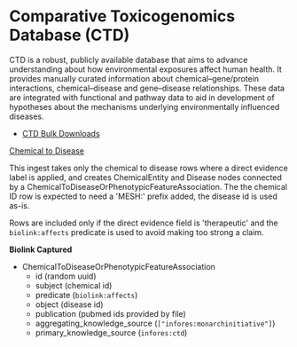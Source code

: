 # Comparative Toxicogenomics Database (CTD)

CTD is a robust, publicly available database that aims to advance understanding about how environmental exposures affect human health. It provides manually curated information about chemical–gene/protein interactions, chemical–disease and gene–disease relationships. These data are integrated with functional and pathway data to aid in development of hypotheses about the mechanisms underlying environmentally influenced diseases.

* [CTD Bulk Downloads](http://ctdbase.org/downloads/) 

[Chemical to Disease](#chemical_to_disease)

This ingest takes only the chemical to disease rows where a direct evidence label is applied, and creates ChemicalEntity and Disease nodes connected by a ChemicalToDiseaseOrPhenotypicFeatureAssociation. The the chemical ID row is expected to need a 'MESH:' prefix added, the disease id is used as-is. 

Rows are included only if the direct evidence field is 'therapeutic' and the `biolink:affects` predicate is used to avoid making too strong a claim.

__**Biolink Captured**__

* ChemicalToDiseaseOrPhenotypicFeatureAssociation
  * id (random uuid)
  * subject (chemical id)
  * predicate (`biolink:affects`)
  * object (disease id)
  * publication (pubmed ids provided by file)
  * aggregating_knowledge_source (`["infores:monarchinitiative"]`)
  * primary_knowledge_source (`infores:ctd`)

